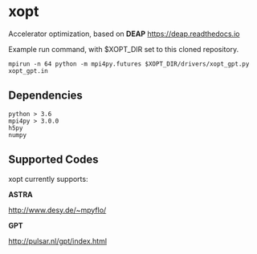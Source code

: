 # xopt
Accelerator optimization, based on **DEAP** https://deap.readthedocs.io

Example run command, with $XOPT_DIR set to this cloned repository. 
```
mpirun -n 64 python -m mpi4py.futures $XOPT_DIR/drivers/xopt_gpt.py xopt_gpt.in
```

## Dependencies
```
python > 3.6
mpi4py > 3.0.0
h5py
numpy
```

## Supported Codes
xopt currently supports:

**ASTRA**

http://www.desy.de/~mpyflo/

**GPT**

http://pulsar.nl/gpt/index.html



